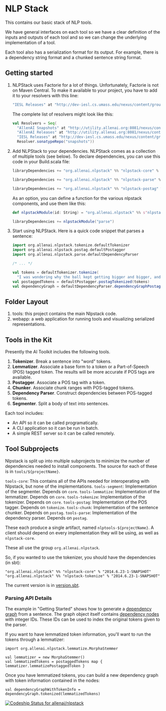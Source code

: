 # NLP Stack

This contains our basic stack of NLP tools.

We have general interfaces on each tool so we have a clear definition of the
inputs and outputs of each tool and so we can change the underlying
implementation of a tool.

Each tool also has a serialization format for its output.  For example, there
is a dependency string format and a chunked sentence string format.

## Getting started

1.  NLPStack uses Factorie for a lot of things. Unfortunately, Factorie is not on Maven Central. To make it available to your project, you have to add it to your resolvers with this line:

    ```scala
    "IESL Releases" at "http://dev-iesl.cs.umass.edu/nexus/content/groups/public"
    ```
    The complete list of resolvers might look like this:
    ```scala
    val Resolvers = Seq(
      "AllenAI Snapshots" at "http://utility.allenai.org:8081/nexus/content/repositories/snapshots",
      "AllenAI Releases" at "http://utility.allenai.org:8081/nexus/content/repositories/releases",
      "IESL Releases" at "http://dev-iesl.cs.umass.edu/nexus/content/groups/public",
      Resolver.sonatypeRepo("snapshots"))
    ```
2.  Add NLPStack to your dependencies. NLPStack comes as a collection of multiple tools (see below). To declare dependencies, you can use this code in your Build.scala file:

    ```scala
    libraryDependencies += "org.allenai.nlpstack" %% "nlpstack-core" % "0.2"

    libraryDependencies += "org.allenai.nlpstack" %% "nlpstack-parse" % "0.2"

    libraryDependencies += "org.allenai.nlpstack" %% "nlpstack-postag" % "0.2"
    ```
    As an option, you can define a function for the various nlpstack components, and use them like this:
    ```scala
    def nlpstackModule(id: String) = "org.allenai.nlpstack" %% s"nlpstack-${id}" % "0.2"

    libraryDependencies += nlpstackModule("parse")
    ```
3.  Start using NLPStack. Here is a quick code snippet that parses a sentence:

    ```scala
    import org.allenai.nlpstack.tokenize.defaultTokenizer
    import org.allenai.nlpstack.postag.defaultPostagger
    import org.allenai.nlpstack.parse.defaultDependencyParser

    /* ... */

    val tokens = defaultTokenizer.tokenize(
      "I was wondering why the ball kept getting bigger and bigger, and then it hit me.")
    val postaggedTokens = defaultPostagger.postagTokenized(tokens)
    val dependencyGraph = defaultDependencyParser.dependencyGraphPostagged(postaggedTokens)
    ```

## Folder Layout

1.  tools: this project contains the main Nlpstack code.
2.  webapp: a web application for running tools and visualizing serialized
    representations.

## Tools in the Kit

Presently the AI Toolkit includes the following tools.

1.  **Tokenizer**.  Break a sentence into "word" tokens.
2.  **Lemmatizer**.  Associate a base form to a token or a Part-of-Speech (POS) tagged token.  The results will be more accurate if POS tags are available.
3.  **Postagger**.  Associate a POS tag with a token.
4.  **Chunker**.  Associate chunk ranges with POS-tagged tokens.
5.  **Dependency Parser**.  Construct dependencies between POS-tagged tokens.
6.  **Segmenter**.  Split a body of text into sentences.

Each tool includes:

* An API so it can be called programatically.
* A CLI application so it can be run in batch.
* A simple REST server so it can be called remotely.

## Tool Subprojects

Nlpstack is split up into multiple subprojects to minimize the number of
dependencies needed to install components. The source for each of these is in
`tools/${projectName}`.

`tools-core`: This contains all of the APIs needed for interoperating with Nlpstack, but none of the implementations.
`tools-segment`: Implementation of the segmenter. Depends on `core`.
`tools-lemmatize`: Implementation of the lemmatizer. Depends on `core`.
`tools-tokenize`: Implementation of the tokenizer. Depends on `core`.
`tools-postag`: Implementation of the POS tagger. Depends on `tokenize`.
`tools-chunk`: Implementation of the sentence chunker. Depends on `postag`.
`tools-parse`: Implementation of the dependency parser. Depends on `postag`.

These each produce a single artifact, named `nlptools-${projectName}`.
A client should depend on every implementation they will be using, as well as `nlpstack-core`.

These all use the group `org.allenai.nlpstack`.

So, if you wanted to use the tokenizer, you should have the dependencies (in sbt):

```
"org.allenai.nlpstack" %% "nlpstack-core" % "2014.6.23-1-SNAPSHOT"
"org.allenai.nlpstack" %% "nlpstack-tokenize" % "2014.6.23-1-SNAPSHOT"
```

The current version is in [version.sbt](version.sbt).

### Parsing API Details

The example in "Getting Started" shows how to generate a
[dependency graph](https://github.com/allenai/nlpstack/blob/master/tools/core/src/main/scala/org/allenai/nlpstack/parse/graph/DependencyGraph.scala)
from a sentence. The graph object itself contains [dependency nodes](https://github.com/allenai/nlpstack/blob/master/tools/core/src/main/scala/org/allenai/nlpstack/parse/graph/DependencyNode.scala)
with integer IDs. These IDs can be used to index the original tokens given to the parser.

If you want to have lemmatized token information, you'll want to run the tokens through a lemmatizer:
```
import org.allenai.nlpstack.lemmatize.MorphaStemmer

val lemmatizer = new MorphaStemmer()
val lemmatizedTokens = postaggedTokens map { lemmatizer.lemmatizePostaggedToken }
```

Once you have lemmatized tokens, you can build a new dependency graph with token information contained in the nodes:
```
val dependencyGraphWithTokenInfo = dependencyGraph.tokenized(lemmatizedTokens)
```

[ ![Codeship Status for allenai/nlpstack](https://codeship.io/projects/01201100-edc7-0131-c6e7-6a40d349b728/status)](https://codeship.io/projects/26737)
